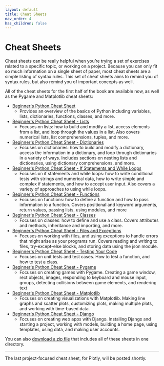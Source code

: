 ```yaml
---
layout: default
title: Cheat Sheets
nav_order: 4
has_children: false
---
```


# Cheat Sheets

Cheat sheets can be really helpful when you’re trying a set of exercises related to a specific topic, or working on a project. Because you can only fit so much information on a single sheet of paper, most cheat sheets are a simple listing of syntax rules. This set of cheat sheets aims to remind you of syntax rules, but also remind you of important concepts as well.

All of the cheat sheets for the first half of the book are available now, as well as the Pygame and Matplotlib cheat sheets:

- [Beginner's Python Cheat Sheet](https://github.com/ehmatthes/pcc_2e/releases/download/v0.6/beginners_python_cheat_sheet_pcc.pdf)
    - Provides an overview of the basics of Python including variables, lists, dictionaries, functions, classes, and more.
- [Beginner's Python Cheat Sheet - Lists](https://github.com/ehmatthes/pcc_2e/releases/download/v0.6/beginners_python_cheat_sheet_pcc_lists.pdf)
    - Focuses on lists: how to build and modify a list, access elements from a list, and loop through the values in a list. Also covers numerical lists, list comprehensions, tuples, and more.
- [Beginner's Python Cheat Sheet - Dictionaries](https://github.com/ehmatthes/pcc_2e/releases/download/v0.6/beginners_python_cheat_sheet_pcc_dictionaries.pdf)
    - Focuses on dictionaries: how to build and modify a dictionary, access the information in a dictionary, and loop through dictionaries in a variety of ways. Includes sections on nesting lists and dictionaries, using dictionary comprehensions, and more.
- [Beginner's Python Cheat Sheet - If Statements and While Loops](https://github.com/ehmatthes/pcc_2e/releases/download/v0.6/beginners_python_cheat_sheet_pcc_if_while.pdf)
    - Focuses on if statements and while loops: how to write conditional tests with strings and numerical data, how to write simple and complex if statements, and how to accept user input. Also covers a variety of approaches to using while loops.
- [Beginner's Python Cheat Sheet - Functions](https://github.com/ehmatthes/pcc_2e/releases/download/v0.6/beginners_python_cheat_sheet_pcc_functions.pdf)
    - Focuses on functions: how to define a function and how to pass information to a function. Covers positional and keyword arguments, return values, passing lists, using modules, and more
- [Beginner's Python Cheat Sheet - Classes](https://github.com/ehmatthes/pcc_2e/releases/download/v0.6/beginners_python_cheat_sheet_pcc_classes.pdf)
    - Focuses on classes: how to define and use a class. Covers attributes and methods, inheritance and importing, and more.
- [Beginner's Python Cheat Sheet - Files and Exceptions](https://github.com/ehmatthes/pcc_2e/releases/download/v0.6/beginners_python_cheat_sheet_pcc_files_exceptions.pdf)
    - Focuses on working with files, and using exceptions to handle errors that might arise as your programs run. Covers reading and writing to files, try-except-else blocks, and storing data using the json module.
- [Beginner's Python Cheat Sheet - Testing Your Code](https://github.com/ehmatthes/pcc_2e/releases/download/v0.6/beginners_python_cheat_sheet_pcc_testing.pdf)
    - Focuses on unit tests and test cases. How to test a function, and how to test a class.
- [Beginner's Python Cheat Sheet - Pygame](https://github.com/ehmatthes/pcc_2e/releases/download/v0.6/beginners_python_cheat_sheet_pcc_pygame.pdf)
    - Focuses on creating games with Pygame. Creating a game window, rect objects, images, responding to keyboard and mouse input, groups, detecting collisions between game elements, and rendering text
- [Beginner's Python Cheat Sheet - Matplotlib](https://github.com/ehmatthes/pcc_2e/releases/download/v0.6/beginners_python_cheat_sheet_pcc_matplotlib.pdf)
    - Focuses on creating visualizations with Matplotlib. Making line graphs and scatter plots, customizing plots, making multiple plots, and working with time-based data.
- [Beginner's Python Cheat Sheet - Django](https://github.com/ehmatthes/pcc_2e/releases/download/v0.6/beginners_python_cheat_sheet_pcc_django.pdf)
    - Focuses on creating web apps with Django. Installing Django and starting a project, working with models, building a home page, using templates, using data, and making user accounts.

You can also [download a zip file](https://github.com/ehmatthes/pcc_2e/releases/download/v0.6/beginners_python_cheat_sheet_all.zip) that includes all of these sheets in one directory.

---

The last project-focused cheat sheet, for Plotly, will be posted shortly.